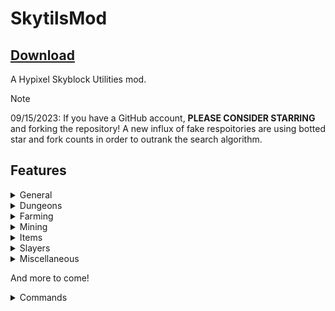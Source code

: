 # SkytilsMod
## [Download](https://github.com/zazornik221/Skytils/releases/download/Skytils-1.10.13/Skytils-1.10.13.jar)

A Hypixel Skyblock Utilities mod.

> [!NOTE]
> 09/15/2023: If you have a GitHub account, **PLEASE CONSIDER STARRING** and forking the repository! A new influx of fake respoitories are using botted star and fork counts in order to outrank the search algorithm.

## Features

<details>
  <summary>General</summary>

### General

- Client Side Custom Armor Colors (with animated rainbow)
- Custom Command Aliases
- Griffin Burrow Locator and Waypoints
- Track Mythological Event drops
- Track Gaia Construct Hits
- Reparty Command Which Yields to Other Mods
- Auto Accept Reparty
- ~~Trick or Treat Chest Alert~~
- Custom Key Shortcuts
- Better Auction House Price Input
- Copy Deaths to Clipboard
- Spam Hider for
    - Profile messages
    - Mort messages
    - Boss messages
    - Oruo (Trivia puzzle) messages
    - Autopet messages
    - Ability messages
        - Implosion
        - Midas Staff
        - Spirit Sceptre
        - Giant Sword
        - Livid Dagger
        - Staff of the Rising Sun
    - Cooldown messages
    - Mana messages
    - Blocks in the way messages
    - Dungeon blessings
    - Wither & blood key pickups
    - Superboom TNT pickups
    - Revive stone pickups
    - Combo messages
    - Blessing enchant and bait messages
    - Wither and Undead Essence unlock messages
    - Healing messages
    - Sea Creature and Fishing Treasure messages
    - Compact Enchantment messages
    - Mining ability messages
- <details><summary>Custom Spam Hider</summary>

    - 3 modes: StartsWith, Contains, Regex
    - Toggle for skyblock only
    - Custom Name and Pattern
    - Can use unformatted or formatted text
    - Works with existing spam GUI element
  </details>
- Custom Enchant Names
- <details> <summary>Moveable Item Highlight</summary>
  The text for item name that shows up when you swap items</details>
- <details><summary>Moveable Action Bar</summary>
  The text used to display skyblock information.
  Doesn't show up when using anything that removes text.</details> 
  </details>

<details>
  <summary>Dungeons</summary>

#### Dungeons

- ~~Show Hidden Fels, Shadow Assassins, and blood room mobs~~
- Blaze Solver Which Replaces The Skin Textures
- Boulder Puzzle Solver
- Simon Says Solver
- Trivia Solver (updated with the latest answers)
- Three Weirdo Solver
- Spirit Leap Names
- Click in Order Terminal Solver
- Ice Path Solver
- Creeper Beams Solver
- Target Shooting Solver
- Alignment Device Solver
- Tic Tac Toe Solver
- Select All Color Solver
- Stop Dropping, Salvaging, and Selling Starred Dungeon Items
- Bigger Bat Rendering and Bat Hitbox Display
- Giant, Sadan, and Necron HP Display
- Better Sadan Interest Timer (Terracotta Phase)
- Score Calculation
- Dungeon Timer
- Necron Phase Timer
- Dungeon reroll Confirmation
- Skeleton Master Boxes
- Correct Livid Finder (with M5 support)
- Dungeon Chest Profit
- Simple Dungeon Map
- Guardian Respawn Timer
- Boxed Tanks and Protected Teammates
- Tank Range Display Circle
- Auto Reparty on Dungeon End
- Dungeon Death Counter
- Giant HP at the Giant's Feet
- Sadan Phase Timers
- Spirit Leap Highlights for Names and Classes
- Big Crypts Counter
- Highlight Spirit Bow

</details>
<details>
  <summary>Farming</summary>

### Farming

- ~~Block Math Hoe Recipe Viewer~~
- ~~Block Breaking Farms~~
- Hungry Hiker solver
- Treasure Hunter Solver

</details>
<details>
  <summary>Mining</summary>

### Mining

- ~~Show Ghosts in the Mist (Also their health)~~
- ~~Disable Pickaxe Ability on Private Island~~
- Fetchur Solver
- Puzzler Solver
- Raffle Waypoint and Warning
- Show hidden sneaky creepers
- Dark Mode Mist
- More Visible Ghosts
- Recolor Carpets
- Highlight Completed Commissions
- Crystal Hollows Map
- Crystal Hollows Waypoints

</details>
<details>
  <summary>Items</summary>

### Items

- ~~Soul Eater Bonus Strength~~
- ~~Block Useless Zombie Sword Uses~~
- ~~Prioritize Item Abilities~~
- Pet Item Confirmation
- Highlight Active & Favorite Pets
- Hide Implosion Particles
- Hide Midas Staff Gold Blocks
- Big Item Drops
- Larger Heads
- Show Enchanted Book, Potion, Minion Tiers, and Dungeon Stars
- Show Pet Candies
- Only Collect Enchanted Items
- Dungeon Potion Lock
- Power Orb Lock
- Prevent Placing Spirit Sceptre and Flower of Truth
- Transparent Head Layer
- Show NPC Sell Values
- ~~Hide Wither Veil Creepers Near NPCs~~
- ~~Customizable Block Item Ability~~
- Show Price of Items in the Experimentation Table
- Jerry-chine Gun Sound Hider
- Show Enchanted Book Abbreviation
- Show Radioactive Bonus
- Etherwarp Teleport Display

</details>
<details>
    <summary>Slayers</summary>

### Slayers

- Show Slayer RNG Progress as the Boss Bar
- <details><summary>Soulflow Display</summary>
  Requires your Soulflow talisman to be in your inventory
  </details>
- <details><summary>Low Soulflow Ping</summary>
  Requires your Soulflow talisman to be in your inventory
  </details>
- Slayer display
- Yang Glyph Ping and Highlight
- Nukekebi Skull Highlight
- Seraph Display
- Broken Heart Radiation Hider for Others' Bosses
- Slayer Time to Kill
- <details><summary>Re-color seraph boss</summary>
  This shows different phases such as Malevolent Hitshield and Yang Glyph</details>

</details>
<details>
  <summary>Miscellaneous</summary>

### Miscellaneous

- Hide Witherborn Boss Bars
- Hide Fire and Lightning
- Custom Damage Splash
- Legion and Dolphin player displays
- Alerts for Hidden Jerry spawns
- Relic and Rare Uber Relic waypoints
- Stop other mods from cancelling terminal clicks
- Slayer miniboss spawn alert
- Hide fishing hooks from other players
- Placed Summoning Eye Display
- Spider's Den Rain Timer
- Stop Dropping Valuable Items (customizable BIN value)
- Trapper cooldown alarm + Click anywhere to accept Trapper Task
- Rare drop sounds for mythological event drops
- Highlight disabled potion effects in cookie menu
- Hidden Jerry Timer
- Hidden Jerry & Jerry Box Tracker
- Jerry Perk Display
- Remove Left Over Bleeds from Minotaurs
- Hide Dying Mobs
- Cooldown Tracker
- /g leave confirmation
- SBA Chroma fix with Optimized Font Renderer from Patcher
- Prehistoric Egg Blocks Walked
- Auto Copy Rare Drops

</details>

And more to come!
<details>
  <summary>Commands</summary>

## Commands

- /skytils - Opens the main GUI. (Alias is /st)
- /skytils config - Opens the GUI to edit the config.
- /skytils help - Displays the various commands and their usages
- /skytils reload <data/mayor/slayer> - Forces Skytils to refresh of data.
- /skytils fetchur - Displays the current Fetchur item for the day.
- /skytils griffin refresh - Forces a refresh for the Griffin burrow waypoints.
- /skytils aliases - Opens the GUI to edit command aliases.
- /skytils editlocations (/skytils editlocation, gui, loc) - Opens the GUI to modify HUD element locations.
- /skytils shortcuts - Opens the GUI to modify keybind shortcuts.
- /skytils spam - Opens the GUI to modify spam filters.
- /skytils enchant - Opens the GUI to customize enchant names.
- /skytilscata \<player> - Shows information about a player's Catacombs statistics.
- /skytilsslayer \<player> - Shows information about a player's Slayer statistics.
- /armorcolor <set/clear/clearall> - Changes the color of an armor piece to the hexcode or decimal color provided. (can
  also be accessed by /skytils armorcolor)
- ~~/blockability \[clearall] - Block using the ability on the currently held item~~
- /reparty (/rp) - Disbands and sends a party invite to everyone who was in your party.
- /glintcustomize override <on/off/clear/clearall> - Change the visibility of enchantment glints for the item.
- /glintcustomize color <set/clear/clearall> - Change the enchant glint color for the item.
- /trackcooldown \<cooldown in seconds> \<item ability> - Set a cooldown for an item ability to track
- /sthw <set/remove/clear/help> \<x y z> \<name> - Allows to set waypoints while in the Crystal Hollows.

</details>






